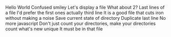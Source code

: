 Hello World
Confused smiley
Let's display a file
 What about 2?
 Last lines of a file
I'd prefer the first ones actually
third line
It is a good file that cuts iron without making a noise
 Save current state of directory
Duplicate last line
No more javascript
Don't just count your directories, make your directories count
what's new
unique
It must be in that file
